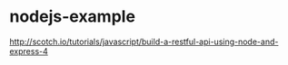 nodejs-example
==============
http://scotch.io/tutorials/javascript/build-a-restful-api-using-node-and-express-4